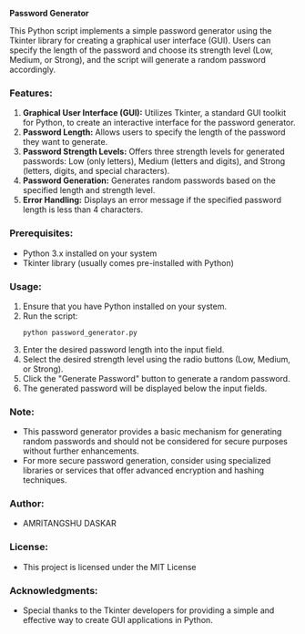 **Password Generator**

This Python script implements a simple password generator using the Tkinter library for creating a graphical user interface (GUI). Users can specify the length of the password and choose its strength level (Low, Medium, or Strong), and the script will generate a random password accordingly.

### Features:
1. **Graphical User Interface (GUI):** Utilizes Tkinter, a standard GUI toolkit for Python, to create an interactive interface for the password generator.
2. **Password Length:** Allows users to specify the length of the password they want to generate.
3. **Password Strength Levels:** Offers three strength levels for generated passwords: Low (only letters), Medium (letters and digits), and Strong (letters, digits, and special characters).
4. **Password Generation:** Generates random passwords based on the specified length and strength level.
5. **Error Handling:** Displays an error message if the specified password length is less than 4 characters.

### Prerequisites:
- Python 3.x installed on your system
- Tkinter library (usually comes pre-installed with Python)

### Usage:
1. Ensure that you have Python installed on your system.
2. Run the script:
   ```
   python password_generator.py
   ```
3. Enter the desired password length into the input field.
4. Select the desired strength level using the radio buttons (Low, Medium, or Strong).
5. Click the "Generate Password" button to generate a random password.
6. The generated password will be displayed below the input fields.

### Note:
- This password generator provides a basic mechanism for generating random passwords and should not be considered for secure purposes without further enhancements.
- For more secure password generation, consider using specialized libraries or services that offer advanced encryption and hashing techniques.

### Author:
- AMRITANGSHU DASKAR

### License:
- This project is licensed under the MIT License 

### Acknowledgments:
- Special thanks to the Tkinter developers for providing a simple and effective way to create GUI applications in Python.
